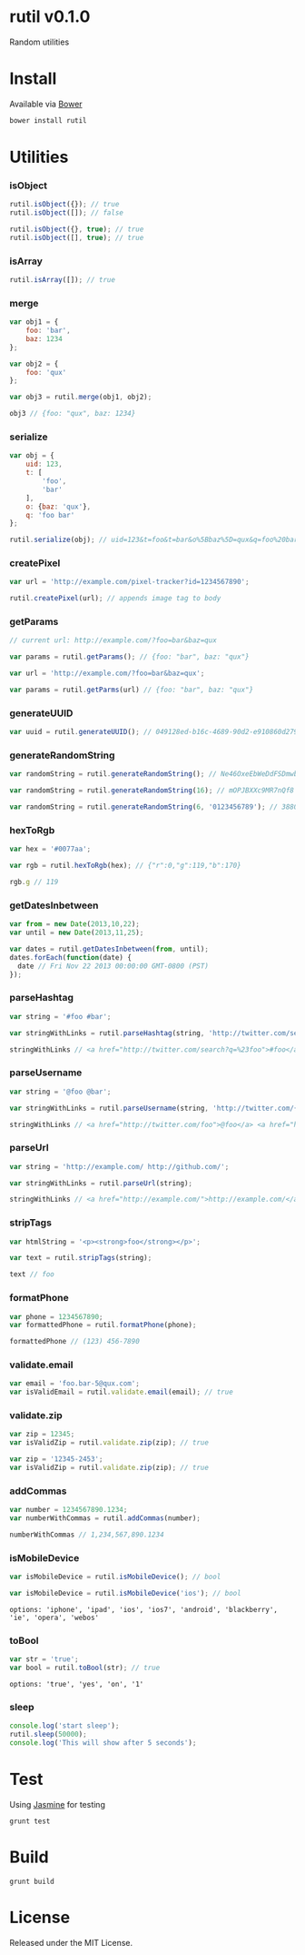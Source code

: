 # rutil v0.1.0

Random utilities

# Install

Available via [Bower](http://bower.io/)

```bash
bower install rutil
```

# Utilities

### isObject

```javascript
rutil.isObject({}); // true
rutil.isObject([]); // false

rutil.isObject({}, true); // true
rutil.isObject([], true); // true
```

### isArray

```javascript
rutil.isArray([]); // true
```

### merge

```javascript
var obj1 = {
	foo: 'bar',
	baz: 1234
};

var obj2 = {
	foo: 'qux'				
};

var obj3 = rutil.merge(obj1, obj2);

obj3 // {foo: "qux", baz: 1234} 
```

### serialize

```javascript
var obj = {
	uid: 123,
	t: [
		'foo',
		'bar'	
	],
	o: {baz: 'qux'},
	q: 'foo bar'	
};

rutil.serialize(obj); // uid=123&t=foo&t=bar&o%5Bbaz%5D=qux&q=foo%20bar
```

### createPixel
	
```javascript
var url = 'http://example.com/pixel-tracker?id=1234567890';

rutil.createPixel(url); // appends image tag to body
```

### getParams
	
```javascript
// current url: http://example.com/?foo=bar&baz=qux

var params = rutil.getParams(); // {foo: "bar", baz: "qux"} 
```

```javascript
var url = 'http://example.com/?foo=bar&baz=qux';

var params = rutil.getParms(url) // {foo: "bar", baz: "qux"}
```

### generateUUID

```javascript
var uuid = rutil.generateUUID(); // 049128ed-b16c-4689-90d2-e910860d2797
```

### generateRandomString

```javascript
var randomString = rutil.generateRandomString(); // Ne46OxeEbWeDdFSDmwbOq4kfGkoKlMSh

var randomString = rutil.generateRandomString(16); // mOPJBXXc9MR7nQf8 

var randomString = rutil.generateRandomString(6, '0123456789'); // 388048
```

### hexToRgb

```javascript
var hex = '#0077aa';

var rgb = rutil.hexToRgb(hex); // {"r":0,"g":119,"b":170}

rgb.g // 119
```

### getDatesInbetween

```javascript
var from = new Date(2013,10,22);
var until = new Date(2013,11,25);

var dates = rutil.getDatesInbetween(from, until);                                                                                                           
dates.forEach(function(date) {
  date // Fri Nov 22 2013 00:00:00 GMT-0800 (PST)
});
```

### parseHashtag

```javascript
var string = '#foo #bar';

var stringWithLinks = rutil.parseHashtag(string, 'http://twitter.com/search?q={{tag}}');

stringWithLinks // <a href="http://twitter.com/search?q=%23foo">#foo</a> <a href="http://twitter.com/search?q=%23bar">#bar</a>
```

### parseUsername

```javascript
var string = '@foo @bar';

var stringWithLinks = rutil.parseUsername(string, 'http://twitter.com/{{username}}');

stringWithLinks // <a href="http://twitter.com/foo">@foo</a> <a href="http://twitter.com/bar">@bar</a>
```

### parseUrl

```javascript
var string = 'http://example.com/ http://github.com/';

var stringWithLinks = rutil.parseUrl(string);

stringWithLinks // <a href="http://example.com/">http://example.com/</a> <a href="http://github.com/">http://github.com/</a>
```

### stripTags

```javascript
var htmlString = '<p><strong>foo</strong></p>';

var text = rutil.stripTags(string);

text // foo
```

### formatPhone

```javascript
var phone = 1234567890;
var formattedPhone = rutil.formatPhone(phone);

formattedPhone // (123) 456-7890 
```

### validate.email

```javascript
var email = 'foo.bar-5@qux.com';
var isValidEmail = rutil.validate.email(email); // true
```

### validate.zip

```javascript
var zip = 12345;
var isValidZip = rutil.validate.zip(zip); // true

var zip = '12345-2453';
var isValidZip = rutil.validate.zip(zip); // true
```

### addCommas

```javascript
var number = 1234567890.1234;
var numberWithCommas = rutil.addCommas(number);

numberWithCommas // 1,234,567,890.1234
```

### isMobileDevice

```javascript
var isMobileDevice = rutil.isMobileDevice(); // bool

var isMobileDevice = rutil.isMobileDevice('ios'); // bool
```

```
options: 'iphone', 'ipad', 'ios', 'ios7', 'android', 'blackberry', 'ie', 'opera', 'webos'
```

### toBool

```javascript
var str = 'true';
var bool = rutil.toBool(str); // true
```

```
options: 'true', 'yes', 'on', '1'
```

### sleep

```javascript
console.log('start sleep');
rutil.sleep(50000);
console.log('This will show after 5 seconds');
```

# Test

Using [Jasmine](http://pivotal.github.io/jasmine/) for testing

```
grunt test
```

# Build

```
grunt build
```

# License

Released under the MIT License.
